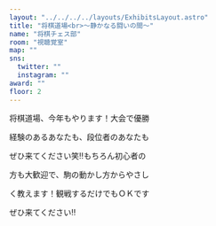 ```yaml
---
layout: "../../../../layouts/ExhibitsLayout.astro"
title: "将棋道場<br>～静かなる闘いの間～"
name: "将棋チェス部"
room: "視聴覚室"
map: ""
sns:
  twitter: ""
  instagram: ""
award: ""
floor: 2
---
```


将棋道場、今年もやります！大会で優勝

経験のあるあなたも、段位者のあなたも

ぜひ来てください笑‼もちろん初心者の

方も大歓迎で、駒の動かし方からやさし

く教えます！観戦するだけでもＯＫです　

ぜひ来てください‼
